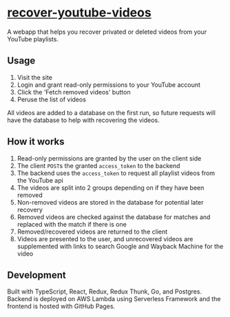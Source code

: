 # [recover-youtube-videos](https://recover-youtube-videos.xyz)

A webapp that helps you recover privated or deleted videos from your YouTube playlists.

## Usage

1. Visit the site
2. Login and grant read-only permissions to your YouTube account
3. Click the 'Fetch removed videos' button
4. Peruse the list of videos

All videos are added to a database on the first run, so future requests will have the database to help with recovering the videos.

## How it works

1. Read-only permissions are granted by the user on the client side
2. The client `POST`s the granted `access_token` to the backend
3. The backend uses the `access_token` to request all playlist videos from the YouTube api
4. The videos are split into 2 groups depending on if they have been removed
5. Non-removed videos are stored in the database for potential later recovery
6. Removed videos are checked against the database for matches and replaced with the match if there is one
7. Removed/recovered videos are returned to the client
8. Videos are presented to the user, and unrecovered videos are supplemented with links to search Google and Wayback Machine for the video

## Development

Built with TypeScript, React, Redux, Redux Thunk, Go, and Postgres.  
Backend is deployed on AWS Lambda using Serverless Framework and the frontend is hosted with GitHub Pages.
